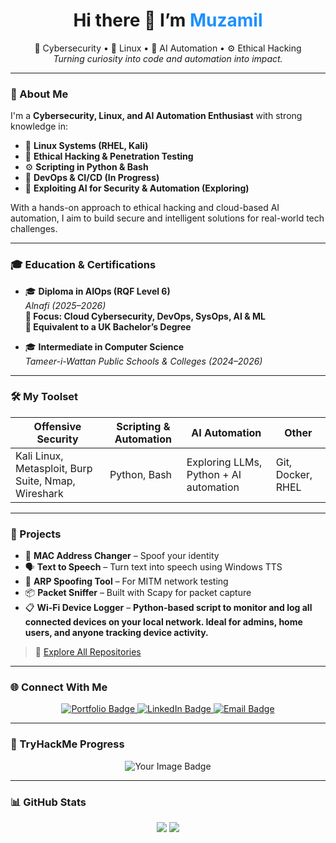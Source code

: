 <h1 align="center">Hi there 👋 I’m <span style="color:#1E90FF;">Muzamil</span></h1>

<p align="center">
  🚀 Cybersecurity • 🐧 Linux • 🤖 AI Automation • ⚙️ Ethical Hacking<br>
  <i>Turning curiosity into code and automation into impact.</i>
</p>

---

### 🧠 About Me

I'm a **Cybersecurity, Linux, and AI Automation Enthusiast** with strong knowledge in:
- 🐧 **Linux Systems (RHEL, Kali)**
- 🔐 **Ethical Hacking & Penetration Testing**
- ⚙️ **Scripting in Python & Bash**
- 🔄 **DevOps & CI/CD (In Progress)**
- 🤖 **Exploiting AI for Security & Automation (Exploring)**

With a hands-on approach to ethical hacking and cloud-based AI automation, I aim to build secure and intelligent solutions for real-world tech challenges.

---

### 🎓 Education & Certifications

- 🎓 **Diploma in AIOps (RQF Level 6)**  
  *Alnafi (2025–2026)*  
  **🧠 Focus: Cloud Cybersecurity, DevOps, SysOps, AI & ML**  
  **📘 Equivalent to a UK Bachelor’s Degree**

- 🎓 **Intermediate in Computer Science**  
  *Tameer-i-Wattan Public Schools & Colleges (2024–2026)*

---

### 🛠️ My Toolset

| Offensive Security | Scripting & Automation | AI Automation | Other |
|--------------------|------------------------|---------------|-------|
| Kali Linux, Metasploit, Burp Suite, Nmap, Wireshark | Python, Bash | Exploring LLMs, Python + AI automation | Git, Docker, RHEL |

---

### 🚧 Projects

- 🧥 **MAC Address Changer** – Spoof your identity  
- 🗣️ **Text to Speech** – Turn text into speech using Windows TTS  
- 🔄 **ARP Spoofing Tool** – For MITM network testing  
- 📦 **Packet Sniffer** – Built with Scapy for packet capture  
- 📋 **Wi-Fi Device Logger** – **Python-based script to monitor and log all connected devices on your local network. Ideal for admins, home users, and anyone tracking device activity.**

> 🔗 [Explore All Repositories](https://github.com/muzi5622)

---

### 🌐 Connect With Me

<p align="center">
  <a href="https://muzi5622-portfolio.vercel.app/">
    <img src="https://img.shields.io/badge/My%20Portfolio-1E90FF?style=for-the-badge&logo=vercel&logoColor=white" alt="Portfolio Badge"/>
  </a>
  <a href="https://www.linkedin.com/in/m-muzammal-99m/">
    <img src="https://img.shields.io/badge/LinkedIn-0A66C2?style=for-the-badge&logo=linkedin&logoColor=white" alt="LinkedIn Badge"/>
  </a>
  <a href="mailto:muzamil29876@gmail.com">
    <img src="https://img.shields.io/badge/Email-EA4335?style=for-the-badge&logo=gmail&logoColor=white" alt="Email Badge"/>
  </a>
</p>

---
### 🧠 TryHackMe Progress

<p align="center">
  <img src="https://tryhackme-badges.s3.amazonaws.com/muzi56.png" alt="Your Image Badge" />
</p>

------

### 📊 GitHub Stats

<p align="center">
  <img src="https://github-readme-stats.vercel.app/api?username=muzi5622&show_icons=true&theme=tokyonight&hide_title=true&count_private=true" />
  <img src="https://github-readme-stats.vercel.app/api/top-langs/?username=muzi5622&layout=compact&theme=tokyonight" />
</p>


